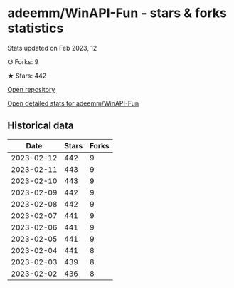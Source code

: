 # adeemm/WinAPI-Fun - stars & forks statistics

Stats updated on Feb 2023, 12

☋ Forks: 9

★ Stars: 442

[Open repository](https://github.com/adeemm/WinAPI-Fun)

[Open detailed stats for adeemm/WinAPI-Fun](https://reviewgithub.com/rep/adeemm/WinAPI-Fun)

## Historical data
| Date | Stars | Forks |
|------|-------|-------|
| 2023-02-12 | 442 | 9 | 
| 2023-02-11 | 443 | 9 | 
| 2023-02-10 | 443 | 9 | 
| 2023-02-09 | 442 | 9 | 
| 2023-02-08 | 442 | 9 | 
| 2023-02-07 | 441 | 9 | 
| 2023-02-06 | 441 | 9 | 
| 2023-02-05 | 441 | 9 | 
| 2023-02-04 | 441 | 8 | 
| 2023-02-03 | 439 | 8 | 
| 2023-02-02 | 436 | 8 | 

